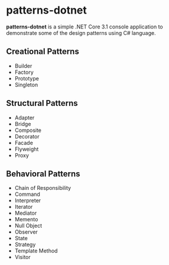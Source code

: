 # patterns-dotnet

**patterns-dotnet** is a simple .NET Core 3.1 console application to demonstrate some of the design patterns using C# language.

## Creational Patterns
- Builder
- Factory
- Prototype
- Singleton

## Structural Patterns
- Adapter
- Bridge
- Composite
- Decorator
- Facade
- Flyweight
- Proxy

## Behavioral Patterns
- Chain of Responsibility
- Command
- Interpreter
- Iterator
- Mediator
- Memento
- Null Object
- Observer
- State
- Strategy
- Template Method
- Visitor